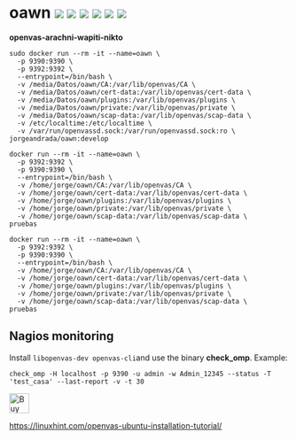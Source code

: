 # oawn [![](https://images.microbadger.com/badges/version/jorgeandrada/oawn:latest.svg)](https://microbadger.com/images/jorgeandrada/oawn:latest "Get your own version badge on microbadger.com") [![](https://images.microbadger.com/badges/commit/jorgeandrada/oawn:latest.svg)](https://microbadger.com/images/jorgeandrada/oawn:latest "Get your own commit badge on microbadger.com") [![](https://images.microbadger.com/badges/image/jorgeandrada/oawn:latest.svg)](https://microbadger.com/images/jorgeandrada/oawn:latest "Get your own image badge on microbadger.com") [![](https://images.microbadger.com/badges/version/jorgeandrada/oawn:develop.svg)](https://microbadger.com/images/jorgeandrada/oawn:develop "Get your own version badge on microbadger.com") [![](https://images.microbadger.com/badges/commit/jorgeandrada/oawn:develop.svg)](https://microbadger.com/images/jorgeandrada/oawn:develop "Get your own commit badge on microbadger.com") [![](https://images.microbadger.com/badges/image/jorgeandrada/oawn:develop.svg)](https://microbadger.com/images/jorgeandrada/oawn:develop "Get your own image badge on microbadger.com")

**openvas-arachni-wapiti-nikto**


```
sudo docker run --rm -it --name=oawn \
  -p 9390:9390 \
  -p 9392:9392 \
  --entrypoint=/bin/bash \
  -v /media/Datos/oawn/CA:/var/lib/openvas/CA \
  -v /media/Datos/oawn/cert-data:/var/lib/openvas/cert-data \
  -v /media/Datos/oawn/plugins:/var/lib/openvas/plugins \
  -v /media/Datos/oawn/private:/var/lib/openvas/private \
  -v /media/Datos/oawn/scap-data:/var/lib/openvas/scap-data \
  -v /etc/localtime:/etc/localtime \
  -v /var/run/openvassd.sock:/var/run/openvassd.sock:ro \
jorgeandrada/oawn:develop

docker run --rm -it --name=oawn \
  -p 9392:9392 \
  -p 9390:9390 \
  --entrypoint=/bin/bash \
  -v /home/jorge/oawn/CA:/var/lib/openvas/CA \
  -v /home/jorge/oawn/cert-data:/var/lib/openvas/cert-data \
  -v /home/jorge/oawn/plugins:/var/lib/openvas/plugins \
  -v /home/jorge/oawn/private:/var/lib/openvas/private \
  -v /home/jorge/oawn/scap-data:/var/lib/openvas/scap-data \
pruebas

docker run --rm -it --name=oawn \
  -p 9392:9392 \
  -p 9390:9390 \
  --entrypoint=/bin/bash \
  -v /home/jorge/oawn/CA:/var/lib/openvas/CA \
  -v /home/jorge/oawn/cert-data:/var/lib/openvas/cert-data \
  -v /home/jorge/oawn/plugins:/var/lib/openvas/plugins \
  -v /home/jorge/oawn/private:/var/lib/openvas/private \
  -v /home/jorge/oawn/scap-data:/var/lib/openvas/scap-data \
pruebas

```

## Nagios monitoring

Install ```libopenvas-dev openvas-cli```and use the binary **check_omp**.
Example:

```
check_omp -H localhost -p 9390 -u admin -w Admin_12345 --status -T 'test_casa' --last-report -v -t 30
```

<a href='https://ko-fi.com/A417UXC' target='_blank'><img height='36' style='border:0px;height:36px;' src='https://az743702.vo.msecnd.net/cdn/kofi2.png?v=0' border='0' alt='Buy Me a Coffee at ko-fi.com' /></a>

https://linuxhint.com/openvas-ubuntu-installation-tutorial/
<!--
RUN echo "kb_location=/var/run/redis/redis.sock" > /etc/openvas/openvassd.conf \
  && echo "nasl_no_signature_check = no" >> /etc/openvas/openvassd.conf \
  && sed -i "s/bind 127.0.0.1 ::1/bind 127.0.0.1/g" /etc/redis/redis.conf \
  && echo "unixsocket /var/run/redis/redis.sock" >> /etc/redis/redis.conf \
  && echo "unixsocketperm 777" >> /etc/redis/redis.conf \
  && sed -i "s/\/tmp\/redis.sock/\/var\/run\/redis\/redis.sock/g" /etc/default/openvas-scanner \
  && sed -i "s/127.0.0.1/0.0.0.0/g" /etc/default/openvas-manager \
  && sed -i "s/127.0.0.1/0.0.0.0/g" /etc/default/greenbone-security-assistant \
  && chmod +x /usr/local/bin/killall




 -->
